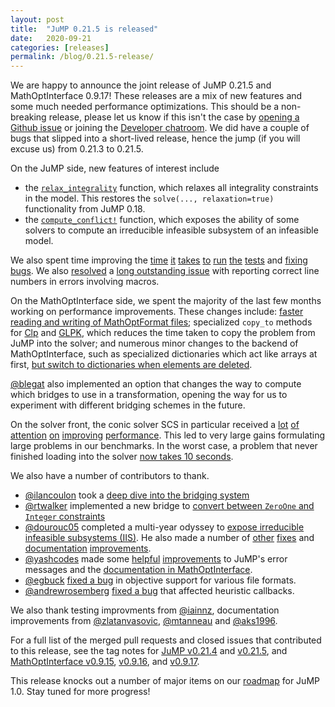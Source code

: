 ```yaml
---
layout: post
title:  "JuMP 0.21.5 is released"
date:   2020-09-21
categories: [releases]
permalink: /blog/0.21.5-release/
---
```


We are happy to announce the joint release of JuMP 0.21.5 and MathOptInterface
0.9.17! These releases are a mix of new features and some much needed
performance optimizations. This should be a non-breaking release, please let us
know if this isn't the case by [opening a Github issue](https://github.com/jump-dev/JuMP.jl/issues/new/choose)
or joining the [Developer chatroom](/chatroom). We did have
a couple of bugs that slipped into a short-lived release, hence the jump (if you
will excuse us) from 0.21.3 to 0.21.5.

On the JuMP side, new features of interest include
* the [`relax_integrality`](https://jump.dev/JuMP.jl/v0.21.5/variables/#JuMP.relax_integrality)
function, which relaxes all integrality constraints in the model. This restores
the `solve(..., relaxation=true)` functionality from JuMP 0.18.
* the [`compute_conflict!`](https://jump.dev/JuMP.jl/v0.21.5/solutions/#JuMP.compute_conflict!)
function, which exposes the ability of some solvers to compute an irreducible
infeasible subsystem of an infeasible model.

We also spent time improving the [time](https://github.com/jump-dev/JuMP.jl/pull/2279)
[it](https://github.com/jump-dev/JuMP.jl/pull/2284)
[takes](https://github.com/jump-dev/JuMP.jl/pull/2285)
[to](https://github.com/jump-dev/JuMP.jl/pull/2286)
[run](https://github.com/jump-dev/JuMP.jl/pull/2303)
[the](https://github.com/jump-dev/JuMP.jl/pull/2306)
[tests](https://github.com/jump-dev/JuMP.jl/pull/2307) and
[fixing bugs](https://github.com/jump-dev/JuMP.jl/pull/2271). We also
[resolved](https://github.com/jump-dev/JuMP.jl/pull/2276) a
[long outstanding issue](https://github.com/jump-dev/JuMP.jl/issues/1174) with
reporting correct line numbers in errors involving macros.

On the MathOptInterface side, we spent the majority of the last few months
working on performance improvements. These changes include: [faster reading and
writing of MathOptFormat files](https://github.com/jump-dev/MathOptInterface.jl/pull/1111);
specialized `copy_to` methods for [Clp](https://github.com/jump-dev/Clp.jl/pull/94)
and [GLPK](https://github.com/jump-dev/GLPK.jl/pull/143), which reduces the time
taken to copy the problem from JuMP into the solver; and numerous minor changes
to the backend of MathOptInterface, such as specialized dictionaries which act
like arrays at first, [but switch to dictionaries when elements are deleted](https://github.com/jump-dev/MathOptInterface.jl/pull/1142).

[@blegat](https://github.com/blegat) also implemented an option that changes the
way to compute which bridges to use in a transformation, opening the way for us
to experiment with different bridging schemes in the future.

On the solver front, the conic solver SCS in particular received a
[lot](https://github.com/jump-dev/SCS.jl/pull/182)
[of](https://github.com/jump-dev/SCS.jl/pull/185)
[attention](https://github.com/jump-dev/SCS.jl/pull/189)
[on](https://github.com/jump-dev/SCS.jl/pull/191)
[improving](https://github.com/jump-dev/SCS.jl/pull/192)
[performance](https://github.com/jump-dev/SCS.jl/pull/196). This led to very
large gains formulating large problems in our benchmarks. In the worst case, a
problem that never finished loading into the solver [now takes 10 seconds](https://github.com/jump-dev/SCS.jl/issues/181).

We also have a number of contributors to thank.
* [@ilancoulon](https://github.com/ilancoulon) took a [deep dive into the bridging system](https://github.com/jump-dev/MathOptInterface.jl/pull/1101)
* [@rtwalker](https://github.com/rtwalker) implemented a new bridge to [convert
between `ZeroOne` and `Integer` constraints](https://github.com/jump-dev/MathOptInterface.jl/pull/1099)
* [@dourouc05](https://github.com/dourouc05) completed a multi-year odyssey
to [expose irreducible infeasible subsystems (IIS)](https://github.com/jump-dev/JuMP.jl/pull/2300).
He also made a number of [other](https://github.com/jump-dev/MathOptInterface.jl/pull/1149)
[fixes](https://github.com/jump-dev/JuMP.jl/pull/2317)
and [documentation](https://github.com/jump-dev/JuMP.jl/pull/2316)
[improvements](https://github.com/jump-dev/JuMP.jl/pull/2264).
* [@yashcodes](https://github.com/yashcodes) made some [helpful](https://github.com/jump-dev/JuMP.jl/pull/2222)
[improvements](https://github.com/jump-dev/JuMP.jl/pull/2203) to JuMP's error
messages and the [documentation in MathOptInterface](https://github.com/jump-dev/MathOptInterface.jl/pull/1050).
* [@egbuck](https://github.com/egbuck) [fixed a bug](https://github.com/jump-dev/MathOptInterface.jl/pull/1124)
in objective support for various file formats.
* [@andrewrosemberg](https://github/com/andrewrosemberg) [fixed a bug](https://github.com/jump-dev/JuMP.jl/pull/2319)
that affected heuristic callbacks.

We also thank testing improvments from [@iainnz](https://github/com/iainnz),
documentation improvements from  [@zlatanvasovic](https://github/com/zlatanvasovic),
[@mtanneau](https://github/com/mtanneau) and [@aks1996](https://github/com/aks1996).

For a full list of the merged pull requests and closed issues that contributed
to this release, see the tag notes for [JuMP v0.21.4](https://github.com/jump-dev/JuMP.jl/releases/tag/v0.21.4)
and [v0.21.5](https://github.com/jump-dev/JuMP.jl/releases/tag/v0.21.5),
and [MathOptInterface v0.9.15](https://github.com/jump-dev/MathOptInterface.jl/releases/tag/v0.9.15),
[v0.9.16](https://github.com/jump-dev/MathOptInterface.jl/releases/tag/v0.9.16),
and [v0.9.17](https://github.com/jump-dev/MathOptInterface.jl/releases/tag/v0.9.17).

This release knocks out a number of major items on our
[roadmap](https://jump.dev/JuMP.jl/v0.21.5/roadmap/) for JuMP 1.0. Stay
tuned for more progress!

